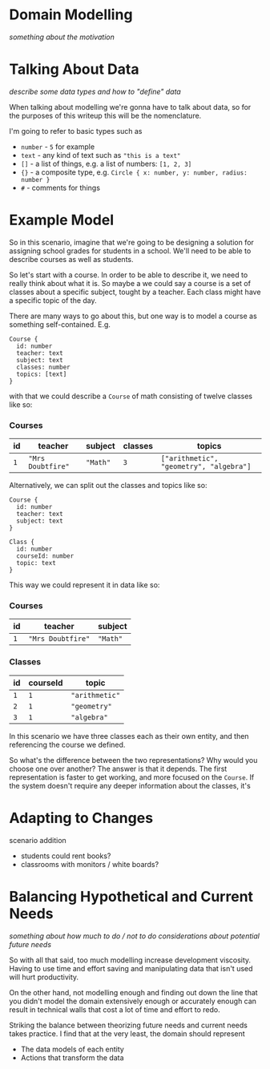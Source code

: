 # Domain Modelling

_something about the motivation_

# Talking About Data

_describe some data types and how to "define" data_

When talking about modelling we're gonna have to talk about data, so for the purposes of this writeup this will be the nomenclature.

I'm going to refer to basic types such as 

- `number` - `5` for example
- `text` - any kind of text such as `"this is a text"`
- `[]` - a list of things, e.g. a list of numbers: `[1, 2, 3]`
- `{}` - a composite type, e.g. `Circle { x: number, y: number, radius: number }`
- `#` - comments for things

# Example Model

So in this scenario, imagine that we're going to be designing a solution for assigning school grades for students in a school.
We'll need to be able to describe courses as well as students.

So let's start with a course.
In order to be able to describe it, we need to really think about what it is.
So maybe a we could say a course is a set of classes about a specific subject, tought by a teacher.
Each class might have a specific topic of the day.

There are many ways to go about this, but one way is to model a course as something self-contained.
E.g.
```gql
Course {
  id: number
  teacher: text
  subject: text
  classes: number
  topics: [text]
}
```

with that we could describe a `Course` of math consisting of twelve classes like so:

### Courses

|id|teacher|subject|classes|topics|
|-|-|-|-|-|
|`1`|`"Mrs Doubtfire"`|`"Math"`|`3`|`["arithmetic", "geometry", "algebra"]`|

Alternatively, we can split out the classes and topics like so:
```gql
Course {
  id: number
  teacher: text
  subject: text
}

Class {
  id: number
  courseId: number
  topic: text
}
```

This way we could represent it in data like so:

### Courses

|id|teacher|subject|
|-|-|-|
|`1`|`"Mrs Doubtfire"`|`"Math"`|

### Classes

|id|courseId|topic|
|-|-|-|
|`1`|`1`|`"arithmetic"`|
|`2`|`1`|`"geometry"`|
|`3`|`1`|`"algebra"`|

In this scenario we have three classes each as their own entity, and then referencing the course we defined.

So what's the difference between the two representations?
Why would you choose one over another?
The answer is that it depends.
The first representation is faster to get working, and more focused on the `Course`.
If the system doesn't require any deeper information about the classes, it's 


# Adapting to Changes

scenario addition
- students could rent books?
- classrooms with monitors / white boards?

# Balancing Hypothetical and Current Needs

_something about how much to do / not to do considerations about potential future needs_

So with all that said, too much modelling increase development viscosity.
Having to use time and effort saving and manipulating data that isn't used will hurt productivity.

On the other hand, not modelling enough and finding out down the line that you didn't model the domain extensively enough or accurately enough can result in technical walls that cost a lot of time and effort to redo.

Striking the balance between theorizing future needs and current needs takes practice.
I find that at the very least, the domain should represent
- The data models of each entity
- Actions that transform the data
